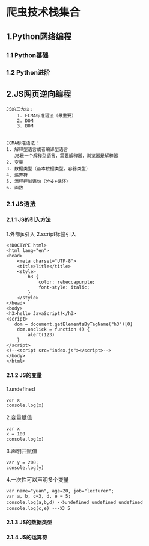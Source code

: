 # 爬虫技术栈集合


## 1.Python网络编程
### 1.1 Python基础
### 1.2 Python进阶






## 2.JS网页逆向编程
```
JS的三大块：
    1. ECMA标准语法（最重要）
    2. DOM
    3. BOM
 
 
ECMA标准语法：
1. 解释型语言或者编译型语言
   JS是一个解释型语言，需要解释器，浏览器是解释器
2. 变量
3. 数据类型（基本数据类型，容器类型）
4. 运算符
5. 流程控制语句（分支+循环）
6. 函数
```
### 2.1 JS语法
#### 2.1.1 JS的引入方法
1.外部js引入
2.script标签引入
```
<!DOCTYPE html>
<html lang="en">
<head>
    <meta charset="UTF-8">
    <title>Title</title>
    <style>
        h3 {
            color: rebeccapurple;
            font-style: italic;
        }
    </style>
</head>
<body>
<h3>hello JavaScript!</h3>
<script>
   dom = document.getElementsByTagName("h3")[0]
    dom.onclick = function () {
        alert(123)
    }
</script>
<!--<script src="index.js"></script>-->
</body>
</html>
```
#### 2.1.2 JS的变量
1.undefined
```
var x
console.log(x)
```
2.变量赋值
```
var x
x = 100
console.log(x)
```
3.声明并赋值
```
var y = 200;
console.log(y)
```
4.一次性可以声明多个变量
```
var name="yuan", age=20, job="lecturer";
var a, b, c=3, d, e = 5;
console.log(a,b,d) --》undefined undefined undefined
console.log(c,e) ---》3 5
```
#### 2.1.3 JS的数据类型
#### 2.1.4 JS的运算符


